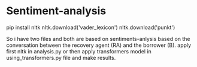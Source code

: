 # Sentiment-analysis

pip install nltk
nltk.download('vader_lexicon')
nltk.download('punkt')

So i have two files and both are based on sentiments-anlysis based on the conversation between the recovery agent (RA) and the borrower (B).
apply first nltk in analysis.py or then apply transformers model in using_transformers.py file and make results.
